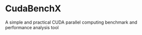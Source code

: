 # CudaBenchX
A simple and practical CUDA parallel computing benchmark and performance analysis tool
